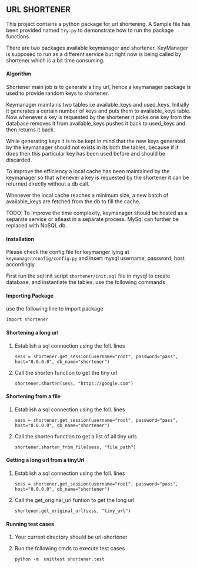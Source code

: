 ## URL SHORTENER

This project contains a python package for url shortening. 
A Sample file has been provided named `try.py` to demonstrate how to 
run the package functions.

There are two packages available keymanager and shortener. KeyManager is supposed to run as a different service but right
now is being called by shortener which is a bit time consuming.

#### Algorithm

Shortener main job is to generate a tiny url, hence a keymanager package is used to provide random keys to shortener.

Keymanager maintains two tables i.e available_keys and used_keys. Initially it generates a certain number of keys and
puts them to available_keys table. Now whenever a key is requested by the shortener it picks one key from the database
removes it from available_keys pushes it back to used_keys and then returns it back.

While generating keys it is to be kept in mind that the new keys generated by the keymanager should not exists in its both
the tables, because if it does then this particular key has been used before and should be discarded.

To improve the efficiency a local cache has been maintained by the keymanager so that whenever a key is requested by the
shortener it can be returned directly without a db call.

Whenever the local cache reaches a minimum size, a new batch of available_keys are fetched from the db to fill the cache.

TODO: To Improve the time complexity, keymanager should be hosted as a separate service or atleast in a separate process.
MySql can further be replaced with NoSQL db.

#### Installation


Please check the config file for keymanger lying at `keymanager/config/config.py` and insert mysql username, password, 
host accordingly.
 
First run the sql init script `shortener/init.sql` file in mysql to 
create database, and instantiate the tables.
use the following commands

#### Importing Package

use the following line to import package

`import shortener`

#### Shortening a long url

1. Establish a sql connection using the foll. lines
   
    `sess = shortener.get_session(username="root", password="pass", 
    host="0.0.0.0", db_name="shortener")`

2. Call the shorten function to get the tiny url
    
    `shortener.shorten(sess, "https://google.com")`
    
#### Shortening from a file

1. Establish a sql connection using the foll. lines
   
    `sess = shortener.get_session(username="root", password="pass", 
    host="0.0.0.0", db_name="shortener")`

2. Call the shorten function to get a list of all tiny urls
    
    `shortener.shorten_from_file(sess, "file_path")`
    
#### Getting a long url from a tinyUrl

1. Establish a sql connection using the foll. lines
   
    `sess = shortener.get_session(username="root", password="pass",
     host="0.0.0.0", db_name="shortener")`

2. Call the get_original_url funtion to get the long url

    `shortener.get_original_url(sess, "tiny_url")`
    
#### Running test cases

1. Your current directory should be url-shortener
2. Run the following cmds to execute test cases
    
    `python -m  unittest shortener.test`